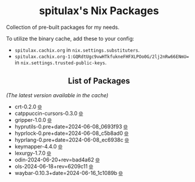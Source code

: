 <h1 align="center">spitulax's Nix Packages</h1>

Collection of pre-built packages for my needs.

To utilize the binary cache, add these to your config:
- `spitulax.cachix.org` in `nix.settings.substituters`.
- `spitulax.cachix.org-1:GQRdtUgc9vwHTkfukneFHFXLPOo0G/2lj2nRw66ENmU=` in `nix.settings.trusted-public-keys`.

<h2 align="center">List of Packages</h2>

_(The latest version available in the cache)_

- crt-0.2.0 [🌐](https://github.com/spitulax/crt)
- catppuccin-cursors-0.3.0 [🌐](https://github.com/catppuccin/cursors)
- gripper-1.0.0 [🌐](https://github.com/spitulax/gripper)
- hyprutils-0.pre+date=2024-06-08_0693f93 [🌐](https://github.com/hyprwm/hyprutils)
- hyprlock-0.pre+date=2024-06-08_c5b8ad0 [🌐](https://github.com/hyprwm/hyprlock)
- hyprlang-0.pre+date=2024-06-08_ec6938c [🌐](https://github.com/hyprwm/hyprlang)
- keymapper-4.4.0 [🌐](https://github.com/houmain/keymapper)
- lexurgy-1.7.0 [🌐](https://github.com/def-gthill/lexurgy)
- odin-2024-06-20+rev=bad4a62 [🌐](https://github.com/odin-lang/Odin)
- ols-2024-06-18+rev=6209c11 [🌐](https://github.com/DanielGavin/ols)
- waybar-0.10.3+date=2024-06-16_1c1089b [🌐](https://github.com/Alexays/Waybar)
